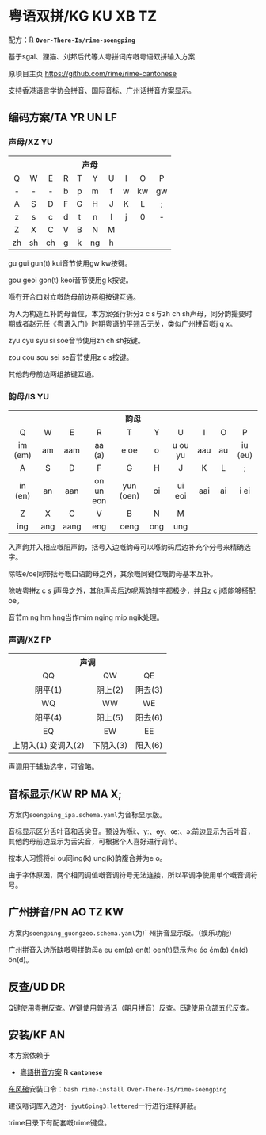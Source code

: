 # 粤语双拼/KG KU XB TZ

配方：℞ **`Over-There-Is/rime-soengping`**

基于sgal、狸猫、刘邦后代等人粤拼词库嘅粤语双拼输入方案

原项目主页 https://github.com/rime/rime-cantonese

支持香港语言学协会拼音、国际音标、广州话拼音方案显示。

## 编码方案/TA YR UN LF

### 声母/XZ YU

<table>
  <tr>
    <th colspan="10">声母</th>
  </tr>
  <tr align="center">
    <td>Q</td> <td>W</td> <td>E</td> <td>R</td> <td>T</td> <td>Y</td> <td>U</td> <td>I</td> <td>O</td> <td>P</td>
  </tr>
  <tr align="center">
    <td>-</td> <td>-</td> <td>-</td> <td>b</td> <td>p</td> <td>m</td> <td>f</td> <td>w</td> <td>kw</td> <td>gw</td>
  </tr>
  <tr align="center">
    <td>A</td> <td>S</td> <td>D</td> <td>F</td> <td>G</td> <td>H</td> <td>J</td> <td>K</td> <td>L</td> <td>;</td>
  </tr>
  <tr align="center">
    <td>z</td> <td>s</td> <td>c</td> <td>d</td> <td>t</td> <td>n</td> <td>l</td> <td>j</td> <td>0</td> <td>-</td>
  </tr>
  <tr align="center">
    <td>Z</td> <td>X</td> <td>C</td> <td>V</td> <td>B</td> <td>N</td> <td>M</td>
  </tr>
  <tr align="center">
    <td>zh</td> <td>sh</td> <td>ch</td> <td>g</td> <td>k</td> <td>ng</td> <td>h</td>
  </tr>
</table>

gu gui gun(t) kui音节使用gw kw按键。

gou geoi gon(t) keoi音节使用g k按键。

喺冇开合口对立嘅韵母前边两组按键互通。

为人为构造互补韵母音位，本方案强行拆分z c s与zh ch sh声母，同分韵撮要时期或者赵元任《粤语入门》时期粤语的平翘舌无关，类似广州拼音嘅j q x。

zyu cyu syu si soe音节使用zh ch sh按键。

zou cou sou sei se音节使用z c s按键。

其他韵母前边两组按键互通。

### 韵母/IS YU

<table>
  <tr>
    <th colspan="10">韵母</th>
  </tr>
  <tr align="center">
    <td>Q</td> <td>W</td> <td>E</td> <td>R</td> <td>T</td> <td>Y</td> <td>U</td> <td>I</td> <td>O</td> <td>P</td>
  </tr>
  <tr align="center">
    <td>im (em)</font></td> <td>am</td> <td>aam</td> <td>aa (a)</td> <td>e oe</td>
    <td>o</td> <td>u ou yu</td> <td>aau</td> <td>au</td> <td>iu (eu)</td>
  </tr>
  <tr align="center">
    <td>A</td> <td>S</td> <td>D</td> <td>F</td> <td>G</td> <td>H</td> <td>J</td> <td>K</td> <td>L</td> <td>;</td>
  </tr>
  <tr align="center">
    <td>in (en)</td> <td>an</td> <td>aan</td> <td>on un eon</td> <td>yun (oen)</td>
    <td>oi</td> <td>ui eoi</td> <td>aai</td> <td>ai</td> <td>i ei</td>
  </tr>
  <tr align="center">
    <td>Z</td> <td>X</td> <td>C</td> <td>V</td> <td>B</td> <td>N</td> <td>M</td>
  </tr>
  <tr align="center">
    <td>ing</td> <td>ang</td> <td>aang</td> <td>eng</td> <td>oeng</td> <td>ong</td> <td>ung</td>
  </tr>
</table>

入声韵并入相应嘅阳声韵，括号入边嘅韵母可以喺韵码后边补充个分号来精确选字。

除咗e/oe同带括号嘅口语韵母之外，其余嘅同键位嘅韵母基本互补。

除咗粤拼z c s j声母之外，其他声母后边呢两韵辖字都极少，并且z c j唔能够搭配oe。

音节m ng hm hng当作mim nging mip ngik处理。

### 声调/XZ FP

<table>
  <tr>
    <th colspan="3">声调</th>
  </tr>
  <tr align="center">
    <td>QQ</td> <td>QW</td> <td>QE</td>
  </tr>
    <tr align="center">
    <td>阴平(1)</td> <td>阴上(2)</td> <td>阴去(3)</td>
  </tr>
  <tr align="center">
    <td>WQ</td> <td>WW</td> <td>WE</td>
  </tr>
  <tr align="center">
    <td>阳平(4)</td> <td>阳上(5)</td> <td>阳去(6)</td>
  </tr>
  <tr align="center">
    <td>EQ</td> <td>EW</td> <td>EE</td>
  </tr>
  <tr align="center">
    <td>上阴入(1) 变调入(2)</td> <td>下阴入(3)</td> <td>阳入(6)</td>
  </tr>
</table>

声调用于辅助选字，可省略。

## 音标显示/KW RP MA X;

方案内`soengping_ipa.schema.yaml`为音标显示版。

音标显示区分舌叶音和舌尖音。预设为喺iː、yː、ɵy̯、œː、ɔː前边显示为舌叶音，其他韵母前边显示为舌尖音，可根据个人喜好进行调节。

按本人习惯将ei ou同ing(k) ung(k)韵腹合并为e o。

由于字体原因，两个相同调值嘅音调符号无法连接，所以平调净使用单个嘅音调符号。

## 广州拼音/PN AO TZ KW

方案内`soengping_guongzeo.schema.yaml`为广州拼音显示版。（娱乐功能）

广州拼音入边所缺嘅粤拼韵母a eu em(p) en(t) oen(t)显示为e éo ém(b) én(d) ön(d)。

## 反查/UD DR

Q键使用粤拼反查。W键使用普通话（朙月拼音）反查。E键使用仓颉五代反查。

## 安装/KF AN

本方案依赖于

  - [粵語拼音方案](https://github.com/rime/rime-cantonese) ℞ **`cantonese`**

[东风破](https://github.com/rime/plum)安装口令：`bash rime-install Over-There-Is/rime-soengping`

建议喺词库入边对`- jyut6ping3.lettered`一行进行注释屏蔽。

trime目录下有配套嘅trime键盘。
